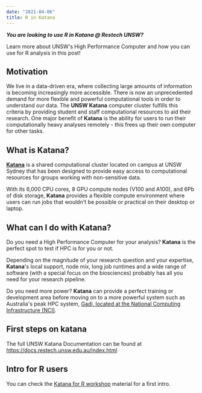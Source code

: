 ```yaml
---
date: "2021-04-06"
title: R in Katana
---
```


***You are looking to use R in Katana @ Restech UNSW?***

Learn more about UNSW's High Performance Computer and how you can use for R analysis in this post!

<!--more-->

## Motivation

We live in a data-driven era, where collecting large amounts of information is becoming increasingly more accessible. There is now an unprecedented demand for more flexible and powerful computational tools in order to understand our data. The **UNSW Katana** computer cluster fulfills this criteria by providing student and staff computational resources to aid their research. One major benefit of **Katana** is the ability for users to run their computationally heavy analyses remotely - this frees up their own computer for other tasks. 

## What is Katana? 

[**Katana**](https://research.unsw.edu.au/katana) is a shared computational cluster located on campus at UNSW Sydney that has been designed to provide easy access to computational resources for groups working with non-sensitive data. 

With its 6,000 CPU cores, 8 GPU compute nodes (V100 and A100), and 6Pb of disk storage, **Katana** provides a flexible compute environment where users can run jobs that wouldn't be possible or practical on their desktop or laptop. 

## What can I do with Katana?

Do you need a High Performance Computer for your analysis? **Katana** is the perfect spot to test if HPC is for you or not.

Depending on the magnitude of your research question and your expertise, **Katana**'s local support, node mix, long job runtimes and a wide range of software (with a special focus on the biosciences) probably has all you need for your research pipeline.

Do you need more power? **Katana** can provide a perfect training or development area before moving on to a more powerful system such as Australia's peak HPC system, [Gadi, located at the National Computing Infrastructure (NCI)](https://nci.org.au/our-systems/hpc-systems). 

## First steps on katana

The full UNSW Katana Documentation can be found at https://docs.restech.unsw.edu.au/index.html

## Intro for R users

You can check the [Katana for R workshop](/workshops/2022-08-01-katana/) material for a first intro.

